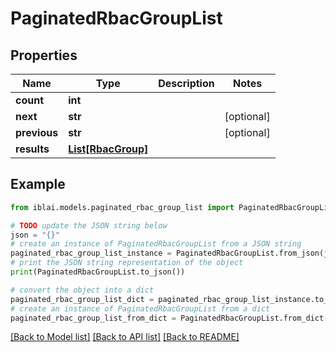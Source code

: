 # PaginatedRbacGroupList


## Properties

Name | Type | Description | Notes
------------ | ------------- | ------------- | -------------
**count** | **int** |  | 
**next** | **str** |  | [optional] 
**previous** | **str** |  | [optional] 
**results** | [**List[RbacGroup]**](RbacGroup.md) |  | 

## Example

```python
from iblai.models.paginated_rbac_group_list import PaginatedRbacGroupList

# TODO update the JSON string below
json = "{}"
# create an instance of PaginatedRbacGroupList from a JSON string
paginated_rbac_group_list_instance = PaginatedRbacGroupList.from_json(json)
# print the JSON string representation of the object
print(PaginatedRbacGroupList.to_json())

# convert the object into a dict
paginated_rbac_group_list_dict = paginated_rbac_group_list_instance.to_dict()
# create an instance of PaginatedRbacGroupList from a dict
paginated_rbac_group_list_from_dict = PaginatedRbacGroupList.from_dict(paginated_rbac_group_list_dict)
```
[[Back to Model list]](../README.md#documentation-for-models) [[Back to API list]](../README.md#documentation-for-api-endpoints) [[Back to README]](../README.md)



